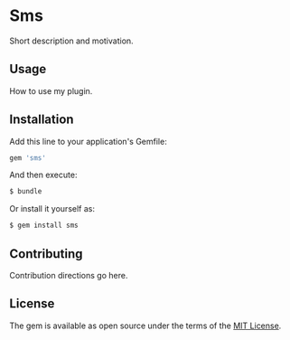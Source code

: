 # Sms
Short description and motivation.

## Usage
How to use my plugin.

## Installation
Add this line to your application's Gemfile:

```ruby
gem 'sms'
```

And then execute:
```bash
$ bundle
```

Or install it yourself as:
```bash
$ gem install sms
```

## Contributing
Contribution directions go here.

## License
The gem is available as open source under the terms of the [MIT License](http://opensource.org/licenses/MIT).
